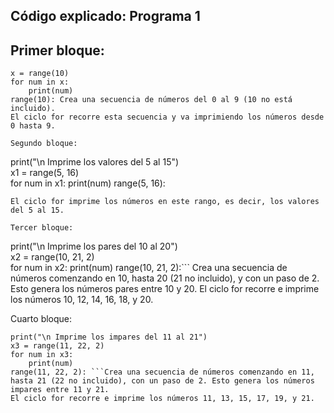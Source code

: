 ## Código explicado: Programa 1
## Primer bloque:


```
x = range(10)
for num in x:
    print(num)
range(10): Crea una secuencia de números del 0 al 9 (10 no está incluido).
El ciclo for recorre esta secuencia y va imprimiendo los números desde 0 hasta 9.

Segundo bloque:
```
print("\n Imprime los valores del 5 al 15")  
x1 = range(5, 16)  
for num in x1:
    print(num)
range(5, 16):
```Crea una secuencia de números que va desde el 5 hasta el 15 (16 no está incluido).
El ciclo for imprime los números en este rango, es decir, los valores del 5 al 15.

Tercer bloque:
```
print("\n Imprime los pares del 10 al 20")  
x2 = range(10, 21, 2)  
for num in x2:
    print(num)
range(10, 21, 2):``` Crea una secuencia de números comenzando en 10, hasta 20 (21 no incluido), y con un paso de 2. Esto genera los números pares entre 10 y 20.
El ciclo for recorre e imprime los números 10, 12, 14, 16, 18, y 20.

Cuarto bloque:
```
print("\n Imprime los impares del 11 al 21")  
x3 = range(11, 22, 2)  
for num in x3:
    print(num)
range(11, 22, 2): ```Crea una secuencia de números comenzando en 11, hasta 21 (22 no incluido), con un paso de 2. Esto genera los números impares entre 11 y 21.
El ciclo for recorre e imprime los números 11, 13, 15, 17, 19, y 21.

